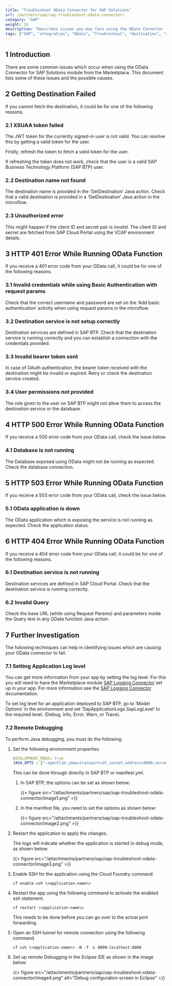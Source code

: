 ```yaml
---
title: "Troubleshoot OData Connector for SAP Solutions"
url: /partners/sap/sap-troubleshoot-odata-connector/
category: "SAP"
weight: 16
description: "Describes issues you may face using the OData Connector for SAP solutions, and offers areas to investigate."
tags: ["SAP", "integration", "OData", "Troubleshoot", "destination", "401", "404", "500", "503"]
---
```


## 1 Introduction

There are some common issues which occur when using the OData Connector for SAP Solutions module from the Marketplace. This document lists some of these issues and the possible causes.

## 2 Getting Destination Failed

If you cannot fetch the destination, it could be for one of the following reasons.

### 2.1 XSUAA token failed

The JWT token for the currently signed-in user is not valid. You can resolve this by getting a valid token for the user.

Firstly, refresh the token to fetch a valid token for the user.

If refreshing the token does not work, check that the user is a valid SAP Business Technology Platform (SAP BTP) user.

### 2.2 Destination name not found

The destination name is provided in the ‘GetDestination’ Java action. Check that a valid destination is provided in a ‘GetDestination’ Java action in the microflow.

### 2.3 Unauthorized error

This might happen if the client ID and secret pair is invalid. The client ID and secret are fetched from SAP Cloud Portal using the VCAP environment details.

## 3 HTTP 401 Error While Running OData Function 

If you receive a 401 error code from your OData call, it could be for one of the following reasons.

### 3.1 Invalid credentials while using Basic Authentication with request params

Check that the correct username and password are set on the ‘Add basic authentication’ activity when using request params in the microflow.

### 3.2 Destination service is not setup correctly

Destination services are defined in SAP BTP. Check that the destination service is running correctly and you can establish a connection with the credentials provided.

### 3.3 Invalid bearer token sent

In case of OAuth authentication, the bearer token received with the destination might be invalid or expired. Retry or check the destination service created.

### 3.4 User permissions not provided

The role given to the user on SAP BTP might not allow them to access the destination service or the database.

## 4 HTTP 500 Error While Running OData Function 

If you receive a 500 error code from your OData call, check the issue below.

### 4.1 Database is not running 

The Database exposed using OData might not be running as expected. Check the database connection.

## 5 HTTP 503 Error While Running OData Function 

If you receive a 503 error code from your OData call, check the issue below.

### 5.1 OData application is down

The OData application which is exposing the service is not running as expected. Check the application status.

## 6 HTTP 404 Error While Running OData Function 

If you receive a 404 error code from your OData call, it could be for one of the following reasons.

### 6.1 Destination service is not running

Destination services are defined in SAP Cloud Portal. Check that the destination service is running correctly.

### 6.2 Invalid Query

Check the base URL (while using Request Params) and parameters inside the Query text in any OData function Java action.

## 7 Further Investigation

The following techniques can help in identifying issues which are causing your OData connector to fail.

### 7.1 Setting Application Log level

You can get more information from your app by setting the log level. For this you will need to have the Marketplace module [SAP Logging Connector](https://marketplace.mendix.com/link/component/110219/) set up in your app. For more information see the [SAP Logging Connector](/partners/sap/sap-logger/) documentation.

To set log level for an application deployed to SAP BTP, go to ‘Model Options’ in the environment and set ‘SapApplicationLogs.SapLogLevel’ to the required level. (Debug, Info, Error, Warn, or Trace).

### 7.2 Remote Debugging

To perform Java debugging, you must do the following:

1. Set the following environment properties.

    ```yml
    DEVELOPMENT_MODE= true
    JAVA_OPTS : ["-agentlib:jdwp=transport=dt_socket,address=8000,server=y,suspend=n"]
    ```

    This can be done through directly in SAP BTP or manifest.yml.

    1. In SAP BTP, the options can be set as shown below:

        {{< figure src="/attachments/partners/sap/sap-troubleshoot-odata-connector/image1.png" >}}

    2. In the manifest file, you need to set the options as shown below:

        {{< figure src="/attachments/partners/sap/sap-troubleshoot-odata-connector/image2.png" >}}

2. Restart the application to apply the changes.

    The logs will indicate whether the application is started in debug mode, as shown below:

    {{< figure src="/attachments/partners/sap/sap-troubleshoot-odata-connector/image3.png" >}}

3. Enable SSH for the application using the Cloud Foundry command

    `cf enable-ssh \<application-name\>`

4. Restart the app using the following command to activate the enabled ssh statement. 

    `cf restart \<application-name\>`

    This needs to be done before you can go over to the actual port forwarding.

5. Open an SSH tunnel for remote connection using the following command.

    `cf ssh \<application-name\> -N -T -L 8000:localhost:8000`

6. Set up remote Debugging in the Eclipse IDE as shown in the image below:

    {{< figure src="/attachments/partners/sap/sap-troubleshoot-odata-connector/image4.png" alt="Debug configuration screen in Eclipse" >}}
